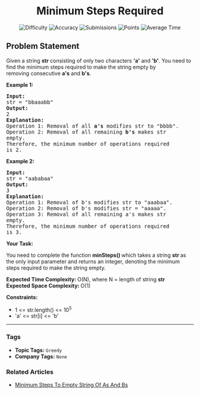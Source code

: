 <h1 align="center">Minimum Steps Required</h1>

<p align="center">
  <img alt="Difficulty" title="Difficulty" src="https://custom-icon-badges.demolab.com/badge/Difficulty: Medium-1F222E?style=for-the-badge&logoColor=white&logo=fire"/>
  <img alt="Accuracy" title="Accuracy" src="https://custom-icon-badges.demolab.com/badge/Accuracy: 59.74%25-1F222E?style=for-the-badge&logoColor=white&logo=target"/>
  <img alt="Submissions" title="Submissions" src="https://custom-icon-badges.demolab.com/badge/Submissions: 25K+-1F222E?style=for-the-badge&logoColor=white&logo=repo"/>
  <img alt="Points" title="Points" src="https://custom-icon-badges.demolab.com/badge/Points: 4-1F222E?style=for-the-badge&logoColor=white&logo=award"/>
  <img alt="Average Time" title="Average Time" src="https://custom-icon-badges.demolab.com/badge/Average%20Time: N/A-1F222E?style=for-the-badge&logoColor=white&logo=clock"/>
</p>

## Problem Statement

Given a string <b>str</b> consisting of only two characters <b>'a'</b> and <b>'b'</b>. You need to find the minimum steps required to make the string empty by removing consecutive <b>a's</b> and <b>b's</b>.

<b>Example 1:</b>

<pre><b>Input:</b>
str = "bbaaabb"
<b>Output:</b>
2
<b>Explanation:</b>
Operation 1: Removal of all <b>a's</b> modifies str to "bbbb".
Operation 2: Removal of all remaining <b>b's</b> makes str
empty.
Therefore, the minimum number of operations required
is 2.</pre>

<b>Example 2:</b>

<pre><b>Input:</b>
str = "aababaa"
<b>Output:</b>
3
<b>Explanation:</b>
Operation 1: Removal of b's modifies str to "aaabaa".
Operation 2: Removal of b's modifies str = "aaaaa".
Operation 3: Removal of all remaining a's makes str 
empty.
Therefore, the minimum number of operations required 
is 3.
</pre>

<b>Your Task:</b>

You need to complete the function <b>minSteps() </b>which takes a string <b>str </b>as the only input parameter and returns an integer, denoting the minimum steps required to make the string empty.

<b>Expected Time Complexity: </b>O(N), where N = length of string <b>str<br>
Expected Space Complexity: </b>O(1)

<b>Constraints:</b>

- 1 <= str.length() <= 10<sup>5</sup>
- 'a' <= str[i] <= 'b'


<hr>

### Tags
- **Topic Tags:** `Greedy`
- **Company Tags:** `None`

### Related Articles
- [Minimum Steps To Empty String Of As And Bs](https://www.geeksforgeeks.org/minimum-steps-to-empty-string-of-as-and-bs/)
